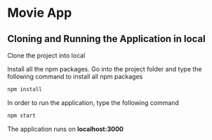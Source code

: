 # Movie App

## Cloning and Running the Application in local

Clone the project into local

Install all the npm packages. Go into the project folder and type the following command to install all npm packages

```bash
npm install
```

In order to run the application, type the following command

```bash
npm start
```

The application runs on **localhost:3000**
